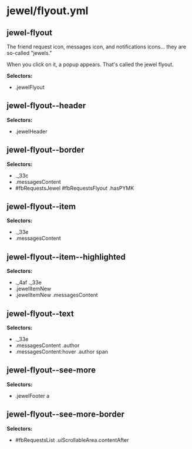 # jewel/flyout.yml



## jewel-flyout


The friend request icon, messages icon, and notifications icons...
they are so-called "jewels."

When you click on it,
a popup appears.
That's called the jewel flyout.


__Selectors:__

 * .jewelFlyout



## jewel-flyout--header

__Selectors:__

 * .jewelHeader



## jewel-flyout--border

__Selectors:__

 * ._33c
 * .messagesContent
 * #fbRequestsJewel #fbRequestsFlyout .hasPYMK



## jewel-flyout--item

__Selectors:__

 * ._33e
 * .messagesContent



## jewel-flyout--item--highlighted

__Selectors:__

 * ._4af ._33e
 * .jewelItemNew
 * .jewelItemNew .messagesContent



## jewel-flyout--text

__Selectors:__

 * ._33e
 * .messagesContent .author
 * .messagesContent:hover .author span



## jewel-flyout--see-more

__Selectors:__

 * .jewelFooter a



## jewel-flyout--see-more-border

__Selectors:__

 * #fbRequestsList .uiScrollableArea.contentAfter

